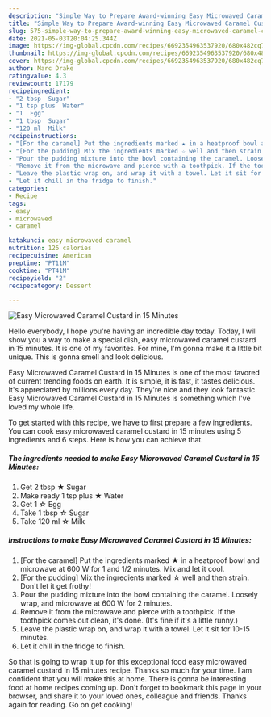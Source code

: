 ```yaml
---
description: "Simple Way to Prepare Award-winning Easy Microwaved Caramel Custard in 15 Minutes"
title: "Simple Way to Prepare Award-winning Easy Microwaved Caramel Custard in 15 Minutes"
slug: 575-simple-way-to-prepare-award-winning-easy-microwaved-caramel-custard-in-15-minutes
date: 2021-05-03T20:04:25.344Z
image: https://img-global.cpcdn.com/recipes/6692354963537920/680x482cq70/easy-microwaved-caramel-custard-in-15-minutes-recipe-main-photo.jpg
thumbnail: https://img-global.cpcdn.com/recipes/6692354963537920/680x482cq70/easy-microwaved-caramel-custard-in-15-minutes-recipe-main-photo.jpg
cover: https://img-global.cpcdn.com/recipes/6692354963537920/680x482cq70/easy-microwaved-caramel-custard-in-15-minutes-recipe-main-photo.jpg
author: Marc Drake
ratingvalue: 4.3
reviewcount: 17179
recipeingredient:
- "2 tbsp  Sugar"
- "1 tsp plus  Water"
- "1  Egg"
- "1 tbsp  Sugar"
- "120 ml  Milk"
recipeinstructions:
- "[For the caramel] Put the ingredients marked ★ in a heatproof bowl and microwave at 600 W for 1 and 1/2 minutes. Mix and let it cool."
- "[For the pudding] Mix the ingredients marked ☆ well and then strain. Don&#39;t let it get frothy!"
- "Pour the pudding mixture into the bowl containing the caramel. Loosely wrap, and microwave at 600 W for 2 minutes."
- "Remove it from the microwave and pierce with a toothpick. If the toothpick comes out clean, it&#39;s done. (It&#39;s fine if it&#39;s a little runny.)"
- "Leave the plastic wrap on, and wrap it with a towel. Let it sit for 10-15 minutes."
- "Let it chill in the fridge to finish."
categories:
- Recipe
tags:
- easy
- microwaved
- caramel

katakunci: easy microwaved caramel 
nutrition: 126 calories
recipecuisine: American
preptime: "PT11M"
cooktime: "PT41M"
recipeyield: "2"
recipecategory: Dessert

---
```



![Easy Microwaved Caramel Custard in 15 Minutes](https://img-global.cpcdn.com/recipes/6692354963537920/680x482cq70/easy-microwaved-caramel-custard-in-15-minutes-recipe-main-photo.jpg)

Hello everybody, I hope you're having an incredible day today. Today, I will show you a way to make a special dish, easy microwaved caramel custard in 15 minutes. It is one of my favorites. For mine, I'm gonna make it a little bit unique. This is gonna smell and look delicious.



Easy Microwaved Caramel Custard in 15 Minutes is one of the most favored of current trending foods on earth. It is simple, it is fast, it tastes delicious. It's appreciated by millions every day. They're nice and they look fantastic. Easy Microwaved Caramel Custard in 15 Minutes is something which I've loved my whole life.


To get started with this recipe, we have to first prepare a few ingredients. You can cook easy microwaved caramel custard in 15 minutes using 5 ingredients and 6 steps. Here is how you can achieve that.

<!--inarticleads1-->

##### The ingredients needed to make Easy Microwaved Caramel Custard in 15 Minutes:

1. Get 2 tbsp ★ Sugar
1. Make ready 1 tsp plus ★ Water
1. Get 1 ☆ Egg
1. Take 1 tbsp ☆ Sugar
1. Take 120 ml ☆ Milk




<!--inarticleads2-->

##### Instructions to make Easy Microwaved Caramel Custard in 15 Minutes:

1. [For the caramel] Put the ingredients marked ★ in a heatproof bowl and microwave at 600 W for 1 and 1/2 minutes. Mix and let it cool.
1. [For the pudding] Mix the ingredients marked ☆ well and then strain. Don&#39;t let it get frothy!
1. Pour the pudding mixture into the bowl containing the caramel. Loosely wrap, and microwave at 600 W for 2 minutes.
1. Remove it from the microwave and pierce with a toothpick. If the toothpick comes out clean, it&#39;s done. (It&#39;s fine if it&#39;s a little runny.)
1. Leave the plastic wrap on, and wrap it with a towel. Let it sit for 10-15 minutes.
1. Let it chill in the fridge to finish.




So that is going to wrap it up for this exceptional food easy microwaved caramel custard in 15 minutes recipe. Thanks so much for your time. I am confident that you will make this at home. There is gonna be interesting food at home recipes coming up. Don't forget to bookmark this page in your browser, and share it to your loved ones, colleague and friends. Thanks again for reading. Go on get cooking!
